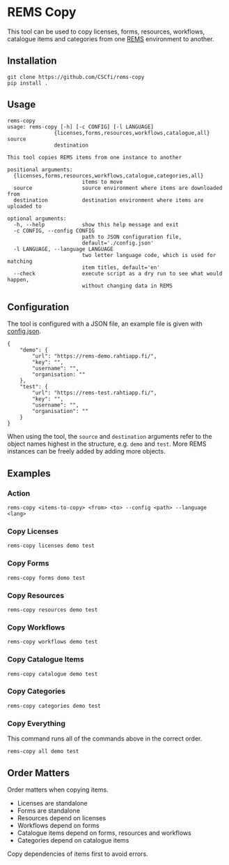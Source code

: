 # REMS Copy
This tool can be used to copy licenses, forms, resources, workflows, catalogue items and categories from one [REMS](https://github.com/cscfi/rems) environment to another.

## Installation
```
git clone https://github.com/CSCfi/rems-copy
pip install .
```

## Usage
```
rems-copy
usage: rems-copy [-h] [-c CONFIG] [-l LANGUAGE]
               {licenses,forms,resources,workflows,catalogue,all} source
               destination

This tool copies REMS items from one instance to another

positional arguments:
  {licenses,forms,resources,workflows,catalogue,categories,all}
                        items to move
  source                source environment where items are downloaded from
  destination           destination environment where items are uploaded to

optional arguments:
  -h, --help            show this help message and exit
  -c CONFIG, --config CONFIG
                        path to JSON configuration file,
                        default='./config.json'
  -l LANGUAGE, --language LANGUAGE
                        two letter language code, which is used for matching
                        item titles, default='en'
  --check               execute script as a dry run to see what would happen,
                        without changing data in REMS
```

## Configuration
The tool is configured with a JSON file, an example file is given with [config.json](config.json).
```
{
    "demo": {
        "url": "https://rems-demo.rahtiapp.fi/",
        "key": "",
        "username": "",
        "organisation: ""
    },
    "test": {
        "url": "https://rems-test.rahtiapp.fi/",
        "key": "",
        "username": "",
        "organisation": ""
    }
}
```
When using the tool, the `source` and `destination` arguments refer to the object names highest in the structure, e.g. `demo` and `test`. More REMS instances can be freely added by adding more objects.

## Examples
### Action
```
rems-copy <items-to-copy> <from> <to> --config <path> --language <lang>
```
### Copy Licenses
```
rems-copy licenses demo test
```
### Copy Forms
```
rems-copy forms demo test
```
### Copy Resources
```
rems-copy resources demo test
```
### Copy Workflows
```
rems-copy workflows demo test
```
### Copy Catalogue Items
```
rems-copy catalogue demo test
```
### Copy Categories
```
rems-copy categories demo test
```
### Copy Everything
This command runs all of the commands above in the correct order.
```
rems-copy all demo test
```
## Order Matters
Order matters when copying items.
- Licenses are standalone
- Forms are standalone
- Resources depend on licenses
- Workflows depend on forms
- Catalogue items depend on forms, resources and workflows
- Categories depend on catalogue items

Copy dependencies of items first to avoid errors.
